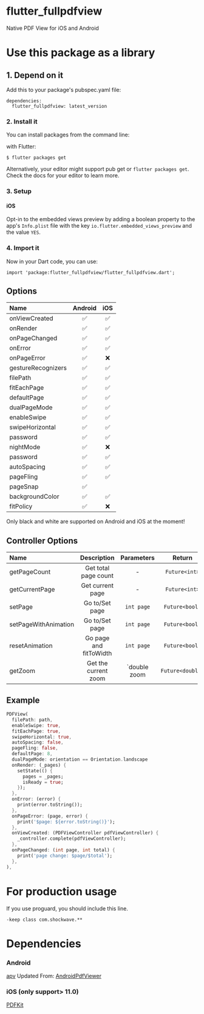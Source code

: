 # flutter_fullpdfview

Native PDF View for iOS and Android

# Use this package as a library

## 1. Depend on it

Add this to your package's pubspec.yaml file:

```
dependencies:
  flutter_fullpdfview: latest_version
```

### 2. Install it

You can install packages from the command line:

with Flutter:

```
$ flutter packages get
```

Alternatively, your editor might support pub get or `flutter packages get`. Check the docs for your editor to learn more.

### 3. Setup

#### iOS

Opt-in to the embedded views preview by adding a boolean property to the app's `Info.plist` file
with the key `io.flutter.embedded_views_preview` and the value `YES`.

### 4. Import it

Now in your Dart code, you can use:

```
import 'package:flutter_fullpdfview/flutter_fullpdfview.dart';
```

## Options

| Name               | Android | iOS |
| :----------------- | :-----: | :-: |
| onViewCreated      |   ✅    | ✅  |
| onRender           |   ✅    | ✅  |
| onPageChanged      |   ✅    | ✅  |
| onError            |   ✅    | ✅  |
| onPageError        |   ✅    | ❌  |
| gestureRecognizers |   ✅    | ✅
| filePath           |   ✅    | ✅
| fitEachPage        |   ✅    | ✅
| defaultPage        |   ✅    | ✅
| dualPageMode       |   ✅    |  ✅ |
| enableSwipe        |   ✅    | ✅  |
| swipeHorizontal    |   ✅    | ✅  |
| password           |   ✅    |  ✅  |
| nightMode          |   ✅    |  ❌  |
| password           |   ✅    | ✅ |
| autoSpacing        |   ✅    | ✅ |
| pageFling          |   ✅    |  ✅ |
| pageSnap           |   ✅    ||  ❌ |
| backgroundColor   |   ✅    |  ✅|
| fitPolicy   |   ✅    |    ❌|

Only black and white are supported on Android and iOS at the moment!

## Controller Options

| Name                 |     Description              | Parameters   |     Return     |
| :------------------- | :------------------:         | :--------:   | :------------: |
| getPageCount         | Get total page count         |     -        | `Future<int>`  |
| getCurrentPage       |   Get current page           |     -        | `Future<int>`  |
| setPage              |    Go to/Set page            | `int page`   | `Future<bool>` |
| setPageWithAnimation |    Go to/Set page            | `int page`   | `Future<bool>` |
| resetAnimation       |    Go page and fitToWidth    | `int page`   | `Future<bool>` |
| getZoom              |    Get the current zoom      | `double zoom | `Future<double>` |

## Example

```dart
PDFView(
  filePath: path,
  enableSwipe: true,
  fitEachPage: true,
  swipeHorizontal: true,
  autoSpacing: false,
  pageFling: false,
  defaultPage: 8,
  dualPageMode: orientation == Orientation.landscape
  onRender: (_pages) {
    setState(() {
      pages = _pages;
      isReady = true;
    });
  },
  onError: (error) {
    print(error.toString());
  },
  onPageError: (page, error) {
    print('$page: ${error.toString()}');
  },
  onViewCreated: (PDFViewController pdfViewController) {
    _controller.complete(pdfViewController);
  },
  onPageChanged: (int page, int total) {
    print('page change: $page/$total');
  },
),
```

# For production usage

If you use proguard, you should include this line.

```
-keep class com.shockwave.**
```

# Dependencies

### Android

[apv](https://github.com/arnaudelub/apv)
Updated From:
[AndroidPdfViewer](https://github.com/barteksc/AndroidPdfViewer)

### iOS (only support> 11.0)

[PDFKit](https://developer.apple.com/documentation/pdfkit)
